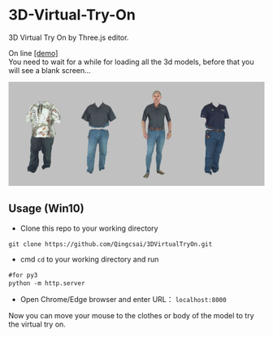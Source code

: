 # 3D-Virtual-Try-On
3D Virtual Try On by Three.js editor.   

On line [\[demo\]](https://qingcsai.github.io/3DVirtualTryOn/)  
You need to wait for a while for loading all the 3d models, before that you will see a blank screen...

![3D-virtual-try-on.jpg](./3D-virtual-try-on.jpg)

## Usage (Win10)
* Clone this repo to your working directory
```
git clone https://github.com/Qingcsai/3DVirtualTryOn.git
```

* cmd ```cd``` to your working directory and run
```python3
#for py3
python -m http.server
```
* Open Chrome/Edge browser and enter URL：
```localhost:8000```

Now you can move your mouse to the clothes or body of the model to try the virtual try on.
